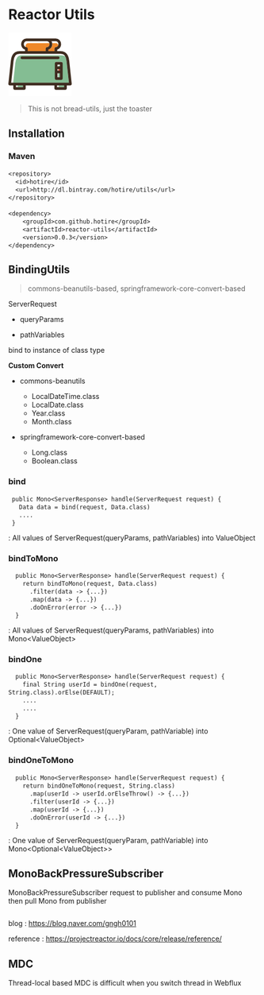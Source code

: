 # Reactor Utils

![toaster](/doc/toaster.png)

> This is not bread-utils, just the toaster

## Installation

### Maven 
```
<repository>
  <id>hotire</id>
  <url>http://dl.bintray.com/hotire/utils</url>
</repository>

<dependency>
    <groupId>com.github.hotire</groupId>
    <artifactId>reactor-utils</artifactId>
    <version>0.0.3</version>
</dependency>
```

## BindingUtils

> commons-beanutils-based, springframework-core-convert-based

ServerRequest

- queryParams

- pathVariables

bind to instance of class<T> type

**Custom Convert**

- commons-beanutils
  - LocalDateTime.class
  - LocalDate.class
  - Year.class
  - Month.class

- springframework-core-convert-based
  - Long.class
  - Boolean.class


### bind

```
 public Mono<ServerResponse> handle(ServerRequest request) {
   Data data = bind(request, Data.class)
   ....
 }   
```
: All values of ServerRequest(queryParams, pathVariables) into ValueObject


### bindToMono
~~~
  public Mono<ServerResponse> handle(ServerRequest request) {
    return bindToMono(request, Data.class)
      .filter(data -> {...})
      .map(data -> {...})
      .doOnError(error -> {...})
  }   
~~~
: All values of ServerRequest(queryParams, pathVariables) into Mono&#60;ValueObject&#62;

### bindOne
```
  public Mono<ServerResponse> handle(ServerRequest request) {
    final String userId = bindOne(request, String.class).orElse(DEFAULT);
    ....
    ....
  }  
```
: One value of ServerRequest(queryParam, pathVariable) into Optional&#60;ValueObject&#62;

### bindOneToMono
```
  public Mono<ServerResponse> handle(ServerRequest request) {
    return bindOneToMono(request, String.class)
      .map(userId -> userId.orElseThrow() -> {...})         
      .filter(userId -> {...})
      .map(userId -> {...})
      .doOnError(userId -> {...})
  }   
```
: One value of ServerRequest(queryParam, pathVariable) into Mono&#60;Optional&#60;ValueObject&#62;&#62;

## MonoBackPressureSubscriber

MonoBackPressureSubscriber request to publisher and consume Mono then pull Mono from publisher

```
```

blog : https://blog.naver.com/gngh0101

reference : https://projectreactor.io/docs/core/release/reference/


## MDC

Thread-local based MDC is difficult when you switch thread in Webflux

 
